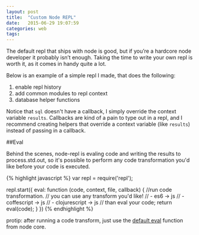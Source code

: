 ```yaml
---
layout: post
title:  "Custom Node REPL"
date:   2015-06-29 19:07:59
categories: web
tags:
---
```


The default repl that ships with node is good, but if you’re a hardcore node developer it probably isn’t enough. Taking the time to write your own repl is worth it, as it comes in handy quite a lot.

Below is an example of a simple repl I made, that does the following:

1. enable repl history
2. add common modules to repl context
3. database helper functions

<script src="https://gist.github.com/paulserraino/c74f8108bb60e182af2c.js"></script>

Notice that `sql` doesn't have a callback, I simply override the context variable `results`. Callbacks are kind of a pain to type out in a repl, and I recommend creating helpers that override a context variable (like `results`) instead of passing in a callback.


##Eval

Behind the scenes, node-repl is evaling code and writing the results to process.std.out, so it's possible to perform any code transformation you'd like before your code is executed.

{% highlight javascript %}
var repl = require('repl');

repl.start({
  eval: function (code, context, file, callback) {
    //run code transformation.
    // you can use any transform you'd like!
    // - es6 -> js
    // - coffescript -> js
    // - clojurescript -> js
    // than eval your code;
    return eval(code);
  }
})
{% endhighlight %}

protip: after running a code transform, just use the [default eval](https://gist.github.com/paulserraino/01e7ec30971d633fa35f) function from node core.
